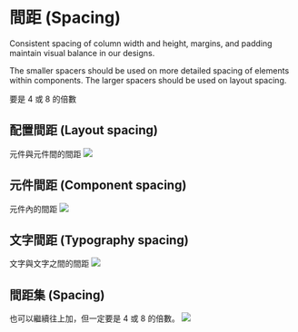 # 間距 (Spacing)


Consistent spacing of column width and height, margins, and padding maintain visual balance in our designs.

The smaller spacers should be used on more detailed spacing of elements within components. The larger spacers should be used on layout spacing.

要是 4 或 8 的倍數

## 配置間距 (Layout spacing)
元件與元件間的間距
![](https://i.imgur.com/mZlBVEk.png)

## 元件間距 (Component spacing)
元件內的間距
![](https://i.imgur.com/sfF0oxj.png)

## 文字間距 (Typography spacing)
文字與文字之間的間距
![](https://i.imgur.com/MrUjrdq.png)


## 間距集 (Spacing)
也可以繼續往上加，但一定要是 4 或 8 的倍數。
![](https://i.imgur.com/EAk6Q4W.png)


